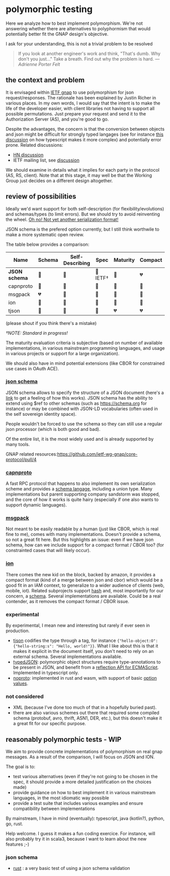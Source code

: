 # polymorphic testing 
Here we analyze how to best implement polymorphism. We're not answering whether there are alternatives to polyphormism that would potentially better fit the GNAP design's objective. 

I ask for your understanding, this is not a trivial problem to be resolved

> If you look at another engineer's work and think, "That's dumb. Why don't you just..." Take a breath. Find out why the problem is hard. _—Adrienne Porter Felt_

## the context and problem
It is envisaged within [IETF gnap](https://tools.ietf.org/id/draft-ietf-gnap-core-protocol-00.html) to use polymorphism for json request/responses.
The rationale has been explained by Justin Richer in various places. In my own words, I would say that the intent is to make the life of the developer easier, with client libraries not having to support all possible permutations. Just prepare your request and send it to the Authorization Server (AS), and you're good to go. 

Despite the advantages, the concern is that the conversion between objects and json might be difficult for strongly typed langages (see for instance [this discussion](https://medium.com/@aems/one-mans-struggle-with-typescript-class-serialization-478d4bbb5826) on how typescript makes it more complex) and potentially error prone.
Related discussions: 
- [HN discussion](https://news.ycombinator.com/item?id=24855750)
- IETF mailing list, see [discussion](https://mailarchive.ietf.org/arch/msg/txauth/0RRynhG7hwxpE341K-gSZhRXPIo/)

We should examine in details what it implies for each party in the protocol (AS, RS, client).
Note that at this stage, it may well be that the Working Group just decides on a different design altogether.

## review of possibilities

Ideally we'd want support for both self-description (for flexibility/evolutions) and schemas/types (to limit errors). But we should try to avoid reinventing the wheel. [Oh no! Not yet another serialization format!](https://scottlocklin.wordpress.com/2017/04/02/please-stop-writing-new-serialization-protocols/) 

JSON schema is the prefered option currently, but I still think worthwile to make a more systematic open review. 

The table below provides a comparison:

| Name             | Schema          | Self-Describing  | Spec               | Maturity        | Compact         |
|------------------|-----------------|------------------|--------------------|-----------------|-----------------|
| **JSON schema**  | :green_heart:   | :green_heart:    | :green_heart: IETF†| :green_heart:   | :broken_heart:  |
| capnproto        | :green_heart:   | :green_heart:    | :yellow_heart:     | :yellow_heart:  | :green_heart:   |
| msgpack          | :broken_heart:  | :green_heart:    | :yellow_heart:     | :green_heart:   | :green_heart:   |
| ion              | :green_heart:   | :green_heart:    | :yellow_heart:     | :green_heart:   | :green_heart:   |
| tjson            | :green_heart:   | :green_heart:    | :yellow_heart:     | :broken_heart:  | :broken_heart:  |
(please shout if you think there's a mistake)

*†NOTE: Standard in progress!*

The maturity evaluation criteria is subjective (based on number of available implementations, in various mainstream programming languages, and usage in various projects or support for a large organization). 

We should also have in mind potential extensions (like CBOR for constrained use cases in OAuth ACE).

### [json schema](https://json-schema.org)
JSON schema allows to specify the structure of a JSON document (here's a [link](https://json-schema.org/understanding-json-schema/reference/object.html#properties) to get a feeling of how this works). 
JSON schema has the ability to extend using $ref to other schemas (such as https://schema.org for instance) or may be combined with JSON-LD vocabularies (often used in the self sovereign identity space). 

People wouldn't be forced to use the schema so they can still use a regular json processor (which is both good and bad).

Of the entire list, it is the most widely used and is already supported by many tools. 

GNAP related resources:https://github.com/ietf-wg-gnap/core-protocol/pull/4

### [capnproto](https://capnproto.org/)
A fast RPC protocol that happens to also implement its own serialization scheme and provides a [schema langage](https://capnproto.org/language.html), including a union type. Many implementations but parent supporting company sandstorm was stopped, and the core of how it works is quite hairy (especially if one also wants to support dynamic languages).

### [msgpack](https://msgpack.org/)
Not meant to be easily readable by a human (just like CBOR, which is real fine to me), comes with many implementations. Doesn't provide a schema, so not a great fit here. 
But this highlights an issue: even if we have json schema, how can we include support for a compact format / CBOR too? (for constrainted cases that will likely occur).

### [ion](http://amzn.github.io/ion-docs/)
There comes the new kid on the block, backed by amazon, it provides a compact format (kind of a merge between json and cbor) which would be a good fit in an IAM context, to generalize to a wider audience of clients (web, mobile, iot). Related subprojects support [hash](https://amzn.github.io/ion-hash/) and, most importantly for our concern, a [schema](https://amzn.github.io/ion-schema/). Several implementations are available. 
Could be a real contender, as it removes the compact format / CBOR issue.

### experimental
By experimental, I mean new and interesting but rarely if ever seen in production. 

- [tjson](http://tjson.org) codifies the type through a tag, for instance `{"hello-object:O": {"hello-string:s": "Hello, world!"}}`. What I like about this is that it makes it explicit in the document itself, you don't need to rely on an external schema. Several implementations available.
- [typedJSON](https://github.com/JohnWeisz/TypedJSON): polymorphic object structures require type-annotations to be present in JSON, and benefit from a [reflection API for ECMAScript](https://github.com/rbuckton/reflect-metadata). Implemented in typescript only.
- [noproto](https://github.com/ClickSimply/NoProto): implemented in rust and wasm, with support of basic [option values](https://docs.rs/no_proto/0.1.2/no_proto/format/index.html#option-scalar).

### not considered
- XML (because I've done too much of that in a hopefully buried past).
- there are also various schemes out there that required some compiled schema (protobuf, avro, thrift, ASN1, DER, etc.), but this doesn't make it a great fit for our specific purpose.

## reasonably polymorphic tests - WIP 
We aim to provide concrete implementations of polymorphism on real gnap messages. As a result of the comparison, I will focus on JSON and ION.

The goal is to:
- test various alternatives (even if they're not going to be chosen in the spec, it should provide a more detailed justification on the choices made)
- provide guidance on how to best implement it in various mainstream languages, in the most idiomatic way possible 
- provide a test suite that includes various examples and ensure compatibility between implementations

By mainstream, I have in mind (eventually): typescript, java (kotlin?), python, go, rust. 

Help welcome. I guess it makes a fun coding exercice. For instance, will also probably try it in scala3, because I want to learn about the new features ;-)

### json schema
- [rust](https://github.com/fimbault/test_gnap_schema) : a very basic test of using a json schema validation
